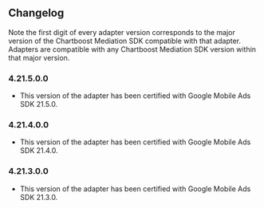 ## Changelog

Note the first digit of every adapter version corresponds to the major version of the Chartboost Mediation SDK compatible with that adapter. 
Adapters are compatible with any Chartboost Mediation SDK version within that major version.

### 4.21.5.0.0
- This version of the adapter has been certified with Google Mobile Ads SDK 21.5.0.

### 4.21.4.0.0
- This version of the adapter has been certified with Google Mobile Ads SDK 21.4.0.

### 4.21.3.0.0
- This version of the adapter has been certified with Google Mobile Ads SDK 21.3.0.
